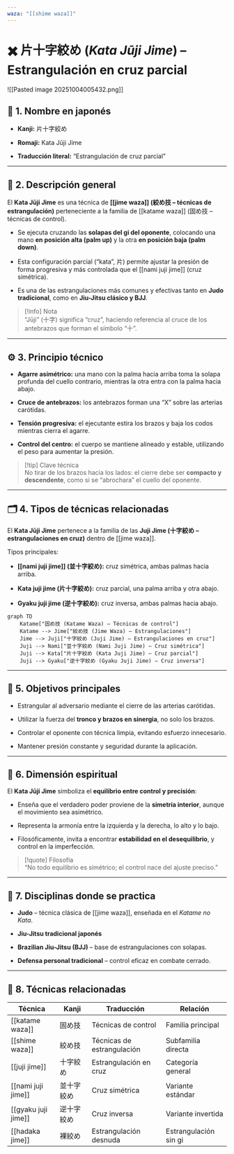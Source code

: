 ```yaml
---
waza: "[[shime waza]]"
---
```

# ✖️ 片十字絞め (_Kata Jūji Jime_) – Estrangulación en cruz parcial

![[Pasted image 20251004005432.png]]

## 🧾 1. Nombre en japonés

- **Kanji:** 片十字絞め
    
- **Romaji:** Kata Jūji Jime
    
- **Traducción literal:** “Estrangulación de cruz parcial”
    

---

## 📖 2. Descripción general

El **Kata Jūji Jime** es una técnica de **[[jime waza]] (絞め技 – técnicas de estrangulación)** perteneciente a la familia de [[katame waza]] (固め技 – técnicas de control).

- Se ejecuta cruzando las **solapas del gi del oponente**, colocando una mano **en posición alta (palm up)** y la otra **en posición baja (palm down)**.
    
- Esta configuración parcial (“kata”, 片) permite ajustar la presión de forma progresiva y más controlada que el [[nami juji jime]] (cruz simétrica).
    
- Es una de las estrangulaciones más comunes y efectivas tanto en **Judo tradicional**, como en **Jiu-Jitsu clásico y BJJ**.
    

> [!info] Nota  
> “Jūji” (十字) significa “cruz”, haciendo referencia al cruce de los antebrazos que forman el símbolo “十”.

---

## ⚙️ 3. Principio técnico

- **Agarre asimétrico:** una mano con la palma hacia arriba toma la solapa profunda del cuello contrario, mientras la otra entra con la palma hacia abajo.
    
- **Cruce de antebrazos:** los antebrazos forman una “X” sobre las arterias carótidas.
    
- **Tensión progresiva:** el ejecutante estira los brazos y baja los codos mientras cierra el agarre.
    
- **Control del centro:** el cuerpo se mantiene alineado y estable, utilizando el peso para aumentar la presión.
    

> [!tip] Clave técnica  
> No tirar de los brazos hacia los lados: el cierre debe ser **compacto y descendente**, como si se “abrochara” el cuello del oponente.

---

## 🗂️ 4. Tipos de técnicas relacionadas

El **Kata Jūji Jime** pertenece a la familia de las **Juji Jime (十字絞め – estrangulaciones en cruz)** dentro de [[jime waza]].

Tipos principales:

- **[[nami juji jime]] (並十字絞め):** cruz simétrica, ambas palmas hacia arriba.
    
- **Kata juji jime (片十字絞め):** cruz parcial, una palma arriba y otra abajo.
    
- **Gyaku juji jime (逆十字絞め):** cruz inversa, ambas palmas hacia abajo.
    

```mermaid
graph TD
    Katame["固め技 (Katame Waza) – Técnicas de control"]
    Katame --> Jime["絞め技 (Jime Waza) – Estrangulaciones"]
    Jime --> Juji["十字絞め (Juji Jime) – Estrangulaciones en cruz"]
    Juji --> Nami["並十字絞め (Nami Juji Jime) – Cruz simétrica"]
    Juji --> Kata["片十字絞め (Kata Juji Jime) – Cruz parcial"]
    Juji --> Gyaku["逆十字絞め (Gyaku Juji Jime) – Cruz inversa"]
```

---

## 🎯 5. Objetivos principales

- Estrangular al adversario mediante el cierre de las arterias carótidas.
    
- Utilizar la fuerza del **tronco y brazos en sinergia**, no solo los brazos.
    
- Controlar el oponente con técnica limpia, evitando esfuerzo innecesario.
    
- Mantener presión constante y seguridad durante la aplicación.
    

---

## 🧘 6. Dimensión espiritual

El **Kata Jūji Jime** simboliza el **equilibrio entre control y precisión**:

- Enseña que el verdadero poder proviene de la **simetría interior**, aunque el movimiento sea asimétrico.
    
- Representa la armonía entre la izquierda y la derecha, lo alto y lo bajo.
    
- Filosóficamente, invita a encontrar **estabilidad en el desequilibrio**, y control en la imperfección.
    

> [!quote] Filosofía  
> “No todo equilibrio es simétrico; el control nace del ajuste preciso.”

---

## 🥋 7. Disciplinas donde se practica

- **Judo** – técnica clásica de [[jime waza]], enseñada en el _Katame no Kata_.
    
- **Jiu-Jitsu tradicional japonés**
    
- **Brazilian Jiu-Jitsu (BJJ)** – base de estrangulaciones con solapas.
    
- **Defensa personal tradicional** – control eficaz en combate cerrado.
    

---

## 🔗 8. Técnicas relacionadas

| Técnica             | Kanji | Traducción                 | Relación              |
| ------------------- | ----- | -------------------------- | --------------------- |
| [[katame waza]]     | 固め技   | Técnicas de control        | Familia principal     |
| [[shime waza]]      | 絞め技   | Técnicas de estrangulación | Subfamilia directa    |
| [[juji jime]]       | 十字絞め  | Estrangulación en cruz     | Categoría general     |
| [[nami juji jime]]  | 並十字絞め | Cruz simétrica             | Variante estándar     |
| [[gyaku juji jime]] | 逆十字絞め | Cruz inversa               | Variante invertida    |
| [[hadaka jime]]     | 裸絞め   | Estrangulación desnuda     | Estrangulación sin gi |

